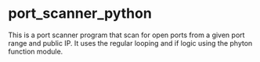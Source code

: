 # port_scanner_python

This is a port scanner program that scan for open ports from a given port range and public IP. It uses the regular looping and if logic using the phyton function module.
